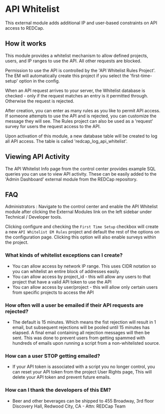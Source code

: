 # API Whitelist
This external module adds additional IP and user-based constraints on API access to REDCap.

## How it works
This module provides a whitelist mechanism to allow defined projects, users, and IP ranges to use the API.  All other requests
are blocked.

Permission to use the API is controlled by the 'API Whitelist Rules Project'.  The EM will automatically
create this project if you select the 'first-time-setup' option in the config.

When an API request arrives to your server, the Whitelist database is checked - only if the request matches
an entry is it permitted through.  Otherwise the request is rejected.

After creation, you can enter as many rules as you like to permit API access.  If someone attempts to use
the API and is rejected, you can customize the message they will see.  The Rules project can also be used
as a 'request' survey for users the request access to the API.

Upon activation of this module, a new database table will be created to log all API access.  The table is 
called 'redcap_log_api_whitelist'. 

## Viewing API Activity
The API Whitelist Info page from the control center provides example SQL queries you can use to view API activity.
These can be easily added to the 'Admin Dashboard' external module from the REDCap repository.

## FAQ
Administrators : Navigate to the control center and enable the API Whitelist module after clicking the External Modules link on the
left sidebar under Technical / Developer tools.

Clicking configure and checking the `First Time Setup` checkbox will create a new `API Whitelist EM Rules`
project and default the rest of the options on the configuration page. Clicking this option will also enable surveys within
the project.

### What kinds of whitelist exceptions can I create?
- You can allow access by network IP range.  This uses CIDR notation so you can whitelist an entire block of addresses easily.
- You can allow access by project_id - this will allow any users to that project that have a valid API token to use the API
- You can allow access by user/project - this will allow only certain users from specific projects to access the API

### How often will a user be emailed if their API requests are rejected?
- The default is 15 minutes.  Which means the fist rejection will result in 1 email, but subsequent rejections will
be pooled until 15 minutes has elapsed.  A final email containing all rejection messages will then be sent.  This was
done to prevent users from getting spammed with hundreds of emails upon running a script from a non-whitelisted
source.

### How can a user STOP getting emailed?
- If your API token is associated with a script you no longer control, you can reset your API token from the project
User Rights page,  This will delete your API token and prevent future emails.


### How can I thank the developers of this EM?
- Beer and other beverages can be shipped to 455 Broadway, 3rd floor Discovery Hall, Redwood City, CA - Attn: REDCap Team